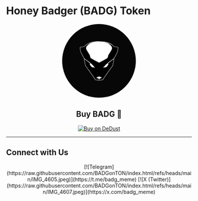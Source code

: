 # Honey Badger (BADG) Token

<div align="center">
  <!-- Display BADG logo inside a circle -->
  <img src="https://raw.githubusercontent.com/MShahboz/MShahboz/refs/heads/main/IMG_4233.jpeg" alt="BADG Logo" width="200" style="border-radius: 50%;" />

  ## Buy BADG 🚀

  <!-- DeDust logo and link -->
  [![Buy on DeDust](https://raw.githubusercontent.com/BADGonTON/index.html/refs/heads/main/IMG_4606.jpeg)](https://dedust.io/swap/TON/EQCisWBaHohOw74apOcku3ao4wCQTG7Z8b69qBdjPog6DUiX)  
</div>

---

## Connect with Us

<div align="center">
  <!-- Telegram and X icons with links -->
  [![Telegram](https://raw.githubusercontent.com/BADGonTON/index.html/refs/heads/main/IMG_4605.jpeg)](https://t.me/badg_meme)  
  [![X (Twitter)](https://raw.githubusercontent.com/BADGonTON/index.html/refs/heads/main/IMG_4607.jpeg)](https://x.com/badg_meme)
</div>
